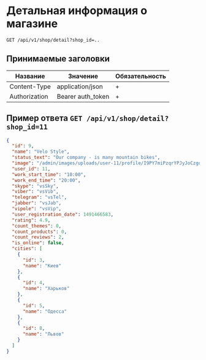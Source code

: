 Детальная информация о магазине
===============================

`GET /api/v1/shop/detail?shop_id=..`

## Принимаемые заголовки

| Название           | Значение             | Обязательность |
|--------------------|----------------------|----------------|
| Content-Type       | application/json     | +              |
| Authorization      | Bearer auth_token    | +              |


Пример ответа `GET /api/v1/shop/detail?shop_id=11`
-----------------------------------------------------------

```json
{
  "id": 9,
  "name": "Velo Style",
  "status_text": "Our company - is many mountain bikes",
  "image": "/admin/images/uploads/user-11/profile/I9PY7miPzqrYPJyJoCzgqH8bLk1b5jiM.jpg",
  "user_id": 11,
  "work_start_time": "10:00",
  "work_end_time": "20:00",
  "skype": "vsSky",
  "viber": "vsVib",
  "telegram": "vsTel",
  "jabber": "vsJab",
  "vipole": "vsVip",
  "user_registration_date": 1491466583,
  "rating": 4.9,
  "count_themes": 0,
  "count_products": 0,
  "count_reviews": 2,
  "is_online": false,
  "cities": [
    {
      "id": 3,
      "name": "Киев"
    },
    {
      "id": 4,
      "name": "Харьков"
    },
    {
      "id": 5,
      "name": "Одесса"
    },
    {
      "id": 8,
      "name": "Львов"
    }
  ]
}
```